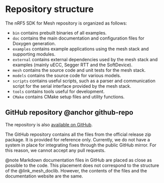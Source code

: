 # Repository structure

The nRF5 SDK for Mesh repository is organized as follows:
  - `bin` contains prebuilt binaries of all examples.
  - `doc` contains the main documentation and configuration files for Doxygen generation.
  - `examples` contains example applications using the mesh stack and supporting modules.
  - `external` contains external dependencies used by the mesh stack and examples (mainly uECC, Segger RTT and the SoftDevice).
  - `mesh` contains the source code and unit tests for the mesh stack.
  - `models` contains the source code for various models.
  - `scripts` contains useful scripts, such as a parser and communication script for the serial
  interface provided by the mesh stack.
  - `tools` contains tools useful for development.
  - `CMake` contains CMake setup files and utility functions.
  
## GitHub repository @anchor github-repo

The repository is also <a href="https://github.com/NordicSemiconductor/nRF5-SDK-for-Mesh/" target="_blank">available on GitHub</a>.

The GitHub repository contains all the files from the official release zip package. It is provided for reference only. Currently, we do not have a system in place for integrating fixes through the public GitHub mirror.
For this reason, we cannot accept any pull requests.

@note Markdown documentation files in GitHub are placed as close as possible to the code. This placement does not correspond to the structure of the @link_mesh_doclib. However, the contents of the files and the documentation website are the same.